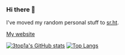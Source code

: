 ### Hi there 👋

<!--
Here are some ideas to get you started:

- 🔭 I’m currently working on ...
- 🌱 I’m currently learning ...
- 👯 I’m looking to collaborate on ...
- 🤔 I’m looking for help with ...
- 💬 Ask me about ...
- 📫 How to reach me: ...
- 😄 Pronouns: ...
- ⚡ Fun fact: ...
-->

<div id="header" align="center">
</div>

I've moved my random personal stuff to [sr.ht](https://sr.ht/~e-topy/).

[My website](https://e-topy.srht.site/)

[![3top1a's GitHub stats](https://github-readme-stats.vercel.app/api?username=3top1a&show_icons=true&theme=gruvbox)](https://github.com/anuraghazra/github-readme-stats)
[![Top Langs](https://github-readme-stats.vercel.app/api/top-langs/?username=3top1a&hide=c,CMake,Makefile&exclude_repo=godot,3top1a&layout=compact&langs_count=8&theme=gruvbox)](https://github.com/anuraghazra/github-readme-stats)

